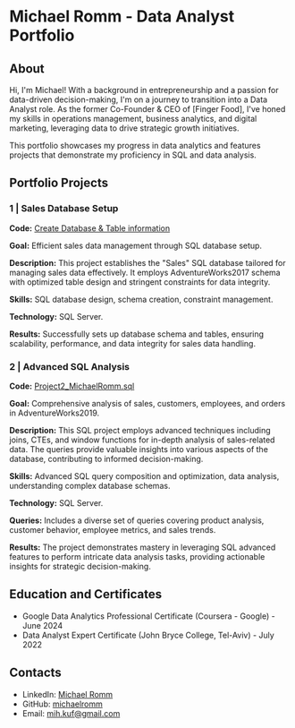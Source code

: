 # Michael Romm - Data Analyst Portfolio

## About

Hi, I'm Michael! With a background in entrepreneurship and a passion for data-driven decision-making, I'm on a journey to transition into a Data Analyst role. As the former Co-Founder & CEO of [Finger Food], I've honed my skills in operations management, business analytics, and digital marketing, leveraging data to drive strategic growth initiatives.

This portfolio showcases my progress in data analytics and features projects that demonstrate my proficiency in SQL and data analysis.

## Portfolio Projects

### 1 | Sales Database Setup
**Code:** [Create Database & Table information](Project1_MichaelRomm.sql)

**Goal:** Efficient sales data management through SQL database setup.

**Description:** This project establishes the "Sales" SQL database tailored for managing sales data effectively. It employs AdventureWorks2017 schema with optimized table design and stringent constraints for data integrity.

**Skills:** SQL database design, schema creation, constraint management.

**Technology:** SQL Server.

**Results:** Successfully sets up database schema and tables, ensuring scalability, performance, and data integrity for sales data handling.

### 2 | Advanced SQL Analysis
**Code:** [Project2_MichaelRomm.sql](Project2_MichaelRomm.sql)

**Goal:** Comprehensive analysis of sales, customers, employees, and orders in AdventureWorks2019.

**Description:** This SQL project employs advanced techniques including joins, CTEs, and window functions for in-depth analysis of sales-related data. The queries provide valuable insights into various aspects of the database, contributing to informed decision-making.

**Skills:** Advanced SQL query composition and optimization, data analysis, understanding complex database schemas.

**Technology:** SQL Server.

**Queries:** Includes a diverse set of queries covering product analysis, customer behavior, employee metrics, and sales trends.

**Results:** The project demonstrates mastery in leveraging SQL advanced features to perform intricate data analysis tasks, providing actionable insights for strategic decision-making.

## Education and Certificates
- Google Data Analytics Professional Certificate (Coursera - Google) - June 2024
- Data Analyst Expert Certificate (John Bryce College, Tel-Aviv) - July 2022

## Contacts
- LinkedIn: [Michael Romm](https://www.linkedin.com/in/michael-romm/)
- GitHub: [michaelromm](https://github.com/michaelromm)
- Email: mih.kuf@gmail.com

